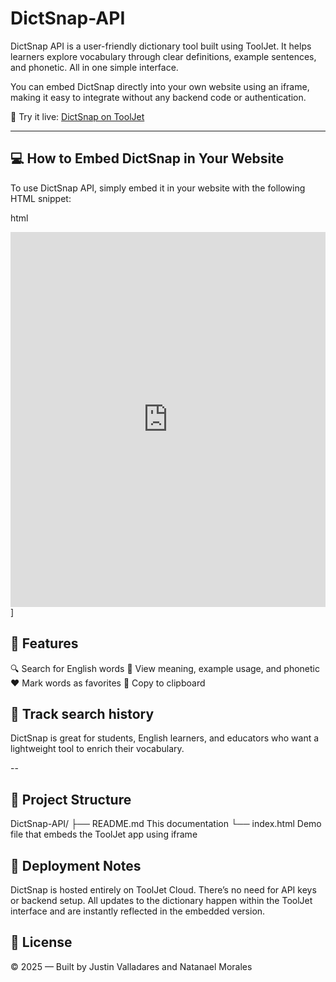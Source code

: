 # DictSnap-API
DictSnap API is a user-friendly dictionary tool built using ToolJet. It helps learners explore vocabulary through clear definitions, example sentences, and phonetic. All in one simple interface.

You can embed DictSnap directly into your own website using an iframe, making it easy to integrate without any backend code or authentication.

🔗 Try it live: [DictSnap on ToolJet](https://app.tooljet.ai/applications/f64a0969-d9d9-45f2-80ac-f6dfe84f2acc)

---

## 💻 How to Embed DictSnap in Your Website

To use DictSnap API, simply embed it in your website with the following HTML snippet:

html
<iframe
  src="https://app.tooljet.ai/applications/f64a0969-d9d9-45f2-80ac-f6dfe84f2acc"
  width="100%"
  height="600"
  frameborder="0"
  allowfullscreen>
</iframe>]

## 🌟 Features
🔍 Search for English words
💬 View meaning, example usage, and phonetic
❤️ Mark words as favorites
📝 Copy to clipboard

## 📜 Track search history

DictSnap is great for students, English learners, and educators who want a lightweight tool to enrich their vocabulary.

--
## 🧰 Project Structure

DictSnap-API/
├── README.md              This documentation
└── index.html             Demo file that embeds the ToolJet app using iframe

## 🚀 Deployment Notes
DictSnap is hosted entirely on ToolJet Cloud. There’s no need for API keys or backend setup. All updates to the dictionary happen within the ToolJet interface and are instantly reflected in the embedded version.

## 📄 License
© 2025 — Built by Justin Valladares and Natanael Morales
